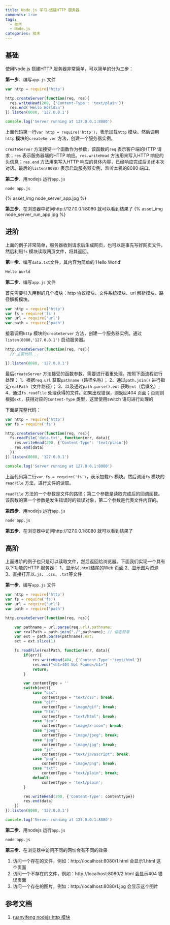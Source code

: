 ```yaml
---
title: Node.js 学习-搭建HTTP 服务器
comments: true
tags:
  - 技术
  - Node.js
categories: 技术
---
```


## 基础

使用Node.js 搭建HTTP 服务器非常简单，可以简单的分为三步：

**第一步**、编写`app.js` 文件
```js
var http = require('http')

http.createServer(function(req, res){
  res.writeHead(200, {'Content-Type': 'text/plain'})
  res.end('Hello World\n')
}).listen(8080, '127.0.0.1')

console.log('Server running at 127.0.0.1:8080')
```
上面代码第一行`var http = require('http')`，表示加载`http` 模块。然后调用`http` 模块的`createServer` 方法，创建一个服务器实例。

`createServer` 方法接受一个函数作为参数，该函数的`req` 表示客户端的HTTP 请求；`res` 表示服务器端的HTTP 响应。`res.writeHead` 方法用来写入HTTP 响应的头信息；`res.end` 方法用来写入HTTP 响应的具体内容，已经响应完成后关闭本次对话。最后的`listen(8080)` 表示启动服务器实例，监听本机的8080 端口。

<!--more-->

**第二步**、用nodejs 运行`app.js`
```bash
node app.js
```
 {% asset_img node_server_app.jpg %}

**第三步**、在浏览器中访问http://127.0.0.1:8080 就可以看到结果了
 {% asset_img node_server_run_app.jpg %}

## 进阶

上面的例子非常简单，服务器收到请求后生成网页，也可以是事先写好网页文件，然后利用`fs` 模块读取网页文件，将其返回。

**第一步**、编写`data.txt`文件，其内容为简单的'Hello World'
```js
Hello World
```

**第二步**、编写`app.js` 文件

首先需要引入用到的几个模块：http 协议模块、文件系统模块、url 解析模块、路径解析模块。
```js
var http = require('http')
var fs = require('fs')
var url = require('url')
var path = require('path')
```

接着调用`http` 模块的`createServer` 方法，创建一个服务器实例。通过`listen(8080,'127.0.0.1')` 启动服务器。
```js
http.createServer(function(req, res){
  // 主要代码...

}).listen(8080, '127.0.0.1')
```

最后`createServer` 方法接受的函数参数，需要进行着重处理。按照下面流程进行处理：
1、根据`req.url` 获取`pathname`（路径名称）；
2、通过`path.join()` 进行指定`realPath`（文件路径）；
3、以及通过`path.parse().ext` 获取`ext`（后缀名）;
4、通过`fs.readFile` 处理获得的文件。如果出现错误，则返回404 页面；否则则根据`ext`，获得对应的`Content-Type` 类型，这里使用switch 语句进行处理的

下面是完整代码：
```js
var http = require('http')
var fs = require('fs')

http.createServer(function(req, res){
  fs.readFile('data.txt', function(err, data){
    res.writeHead(200, {'Content-Type': 'text/plain'})
    res.end(data)
  })
}).listen(8080, '127.0.0.1')

console.log('Server running at 127.0.0.1:8080')
```
上面代码第二行`var fs = require('fs')`，表示加载`fs` 模块。然后调用`fs` 模块的`readFile` 方法，进行文件的读取。

`readFile` 方法的一个参数是文件的路径；第二个参数是读取完成后的回调函数。该函数的第一个参数是发生错误时的错误对象，第二个参数是代表文件内容的。

**第四步**、用nodejs 运行`app.js`
```bash
node app.js
```

**第五步**、在浏览器中访问http://127.0.0.1:8080 就可以看到结果了

## 高阶

上面进阶的例子也只是可以读取文件，然后返回给浏览器。下面我们实现一个具有以下功能的HTTP 服务器：
1、显示以`.html`结尾的Web 页面
2、显示图片资源
3、直接打开以`.js`、`.css`、`.txt`等文件

**第一步**、编写`app.js` 文件
```js
var http = require('http')
var fs = require('fs')
var url = require('url')
var path = require('path')

http.createServer(function(req, res){

	var pathname = url.parse(req.url).pathname;
	var realPath = path.join("./",pathname); // 指定目录
	var ext = path.parse(pathname).ext;
	ext = ext.slice(1)

	fs.readFile(realPath, function(err, data){
		if(err){
			res.writeHead(404, {'Content-Type':'text/html'})
			res.end("<h1>404 Not Found</h1>")
			return;
		}

		var contentType = ''
		switch(ext){
			case "css":
				contentType = "text/css"; break;
			case "gif":
				contentType = "image/gif"; break;
			case "html":
				contentType = "text/html"; break;
			case "ico":
				contentType = "image/x-icon"; break;
			case "jpeg":
				contentType = "image/jpeg"; break;
			case "jpg":
				contentType = "image/jpg"; break;
			case "js":
				contentType = "text/javascript"; break;
			case "png":
				contentType = "image/png"; break;
			case "txt":
				contentType = "text/plain"; break;
			default:
				contentType = 'text/plain';
		}

		res.writeHead(200, {'Content-Type': contentType})
		res.end(data)
	})
}).listen(8080, '127.0.0.1')

console.log('Server running at 127.0.0.1:8080')
```

**第二步**、用nodejs 运行`app.js`
```bash
node app.js
```

**第三步**、在浏览器中访问不同的网址会有不同的效果
1. 访问一个存在的文件，例如：http://localhost:8080/1.html 会显示1.html 这个页面
1. 访问一个不存在的文件，例如：http://localhost:8080/2.html 会显示404 错误页面
2. 访问一个存在的图片，例如：http://localhost:8080/1.jpg 会显示这个图片


## 参考文档

1. [ruanyifeng nodejs http 模块](http://javascript.ruanyifeng.com/nodejs/http.html)
